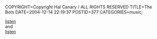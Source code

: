 COPYRIGHT=Copyright Hal Canary / ALL RIGHTS RESERVED
TITLE=The Bots
DATE=2004-12-14 22:19:37
POSTID=377
CATEGORIES=music;

[listen](http://www.thebots.net/FuzzyMath.mp3)  
and  
[listen](http://magnatune.com/artists/music/Electronica/The%20Bots/Now%20is%20The%20Time/Now%20is%20The%20Time-http.m3u)
